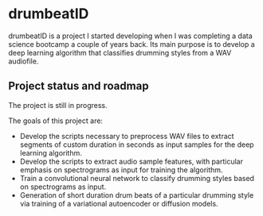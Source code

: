 # drumbeatID

drumbeatID is a project I started developing when I was completing a data science bootcamp a couple of years back. Its main purpose is to develop a deep learning algorithm that classifies drumming styles from a WAV audiofile. 

## Project status and roadmap 

The project is still in progress. 

The goals of this project are: 
- Develop the scripts necessary to preprocess WAV files to extract segments of custom duration in seconds as input samples for the deep learning algorithm.
- Develop the scripts to extract audio sample features, with particular emphasis on spectrograms as input for training the algorithm.
- Train a convolutional neural network to classify drumming styles based on spectrograms as input.
- Generation of short duration drum beats of a particular drumming style via training of a variational autoencoder or diffusion models. 
